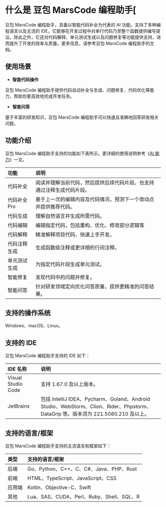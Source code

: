 # 什么是 豆包 MarsCode 编程助手[

豆包 MarsCode 编程助手，具备以智能代码补全为代表的 AI 功能。支持了多种编程语言以及主流的 IDE，它能够在开发过程中对单行代码乃至整个函数提供编写提议。除此之外，它还对代码解释、单元测试生成以及问题修复等功能提供支持，进而提升了开发的效率与质量。更多信息，请参考豆包 MarsCode 编程助手的文档。

## 使用场景

- **智能代码操作**

豆包 MarsCode 编程助手提供代码自动补全与生成、问题修复、代码优化等能力，帮助你更高效地完成开发任务。

- **智能问答**

基于丰富的研发知识，豆包 MarsCode 编程助手可以快速且准确地回答研发相关问题。

## 功能介绍

豆包 MarsCode 编程助手支持的功能如下表所示。更详细的使用说明参考《[AI 能力](https://docs.marscode.cn/ai-extension/use-ai-capabilities)》一文。

| 功能       | 说明                                  |
| :------- | :---------------------------------- |
| 代码补全     | 阅读并理解当前代码，然后提供后续代码片段，也支持通过注释生成代码片段。 |
| 代码补全 Pro | 基于上一次的编辑内容及代码情况，预测下一个改动点并提供推荐代码。    |
| 代码生成     | 理解自然语言并生成所需代码。                      |
| 代码编辑     | 编辑指定代码，包括重构、优化、修改部分逻辑等              |
| 代码解释     | 精准解释项目代码，快速上手开发。                    |
| 代码注释生成   | 生成函数级注释或更详细的行间注释。                   |
| 单元测试生成   | 为指定代码片段生成单元测试。                      |
| 智能修复     | 发现代码中的问题并修复。                        |
| 智能问答     | 针对研发领域定向优化问答质量，提供更精准的问答结果。          |

## 支持的操作系统

Windows、macOS、Linux。

## 支持的 IDE

豆包 MarsCode 编程助手支持的 IDE 如下：

|IDE 名称|说明|
|:--|:--|
|Visual Studio Code|支持 1.67.0 及以上版本。|
|JetBrains|包括 IntelliJ IDEA、Pycharm、Goland、Android Studio、WebStorm、Clion、Rider、Phpstorm、DataGrip 等。版本须为 221.5080.210 及以上。|

## 支持的语言/框架

豆包 MarsCode 编程助手支持的主流语言和框架如下：

|类型|支持的语言/框架|
|:--|:--|
|后端|Go、Python、C++、C、C#、Java、PHP、Rust|
|前端|HTML、TypeScript、JavaScript、CSS|
|应用端|Kotlin、Objective-C、Swift|
|其他|Lua、SAS、CUDA、Perl、Ruby、Shell、SQL、R|
